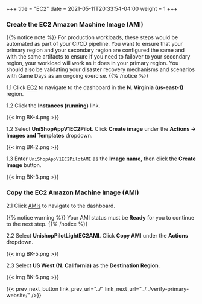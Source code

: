 +++
title = "EC2"
date =  2021-05-11T20:33:54-04:00
weight = 1
+++

### Create the EC2 Amazon Machine Image (AMI)

{{% notice note %}}
For production workloads, these steps would be automated as part of your CI/CD pipeline. You want to ensure that your primary region and your secondary region are configured the same and with the same artifacts to ensure if you need to failover to your secondary region, your workload will work as it does in your primary region. You should also be validating your disaster recovery mechanisms and scenarios with Game Days as an ongoing exercise.
{{% /notice %}}

1.1 Click [EC2](https://us-east-1.console.aws.amazon.com/ec2/home?region=us-east-1#/) to navigate to the dashboard in the **N. Virginia (us-east-1)** region.

1.2 Click the **Instances (running)** link.

{{< img BK-4.png >}}

1.2 Select **UniShopAppV1EC2Pilot**.  Click **Create image** under the **Actions -> Images and Templates** dropdown.

{{< img BK-2.png >}}

1.3 Enter `UniShopAppV1EC2PilotAMI` as the **Image name**, then click the **Create Image** button.

{{< img BK-3.png >}}

### Copy the EC2 Amazon Machine Image (AMI)

2.1 Click [AMIs](https://us-east-1.console.aws.amazon.com/ec2/v2/home?region=us-east-1#Images:visibility=owned-by-me) to navigate to the dashboard.

{{% notice warning %}}
Your AMI status must be **Ready** for you to continue to the next step.
{{% /notice %}}

2.2 Select **UnishopPilotLightEC2AMI**. Click **Copy AMI** under the **Actions** dropdown.

{{< img BK-5.png >}}

2.3 Select **US West (N. California)** as the **Destination Region**.

{{< img BK-6.png >}}

{{< prev_next_button link_prev_url="../" link_next_url="../../verify-primary-website/" />}}
